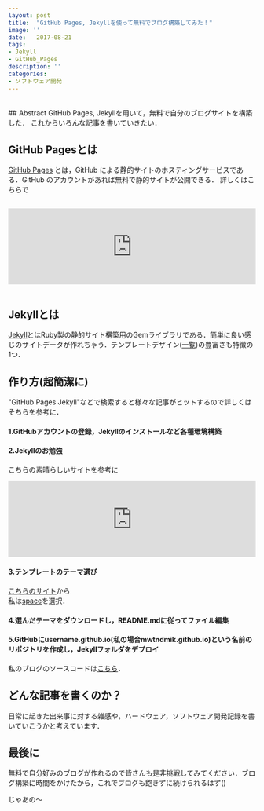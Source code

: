 ```yaml
---
layout: post
title:  "GitHub Pages, Jekyllを使って無料でブログ構築してみた！"
image: ''
date:   2017-08-21
tags:
- Jekyll
- GitHub_Pages
description: ''
categories:
- ソフトウェア開発
---
```

<br />
## Abstract
GitHub Pages, Jekyllを用いて，無料で自分のブログサイトを構築した．  
これからいろんな記事を書いていきたい．

## GitHub Pagesとは
[GitHub Pages](https://pages.github.com) とは，GitHub による静的サイトのホスティングサービスである．GitHub のアカウントがあれば無料で静的サイトが公開できる．
詳しくはこちらで
<CENTER>
<iframe class="hatenablogcard" style="width:100%;height:155px;margin:15px 0;max-width:680px;" title="GitHub Pagesホスティングサービス（ほぼ）完全活用ガイド | ゆっくりと…" src="https://hatenablog-parts.com/embed?url=http://tokkono.cute.coocan.jp/blog/slow/index.php/programming/github-pages-almost-perfect-guide/" frameborder="0" scrolling="no"></iframe>
</CENTER>

## Jekyllとは
[Jekyll](https://jekyllrb-ja.github.io)とはRuby製の静的サイト構築用のGemライブラリである．簡単に良い感じのサイトデータが作れちゃう．テンプレートデザイン([一覧](http://jekyllthemes.org/))の豊富さも特徴の1つ．

## 作り方(超簡潔に)
"GitHub Pages Jekyll"などで検索すると様々な記事がヒットするので詳しくはそちらを参考に．
#### 1.GitHubアカウントの登録，Jekyllのインストールなど各種環境構築
#### 2.Jekyllのお勉強
こちらの素晴らしいサイトを参考に
<CENTER>
<iframe class="hatenablogcard" style="width:100%;height:155px;margin:0 auto; max-width:680px;" title="Jekyllいつやるの？ジキやルの？今でしょ！" src="https://hatenablog-parts.com/embed?url=http://melborne.github.io/2013/05/20/now-the-time-to-start-jekyll/" frameborder="0" scrolling="no"></iframe>
</CENTER>

#### 3.テンプレートのテーマ選び
[こちらのサイト](http://jekyllthemes.org)から  
私は[space](http://jekyllthemes.org/themes/space-jekyll-template/)を選択．
#### 4.選んだテーマをダウンロードし，README.mdに従ってファイル編集
#### 5.GitHubにusername.github.io(私の場合mwtndmik.github.io)という名前のリポジトリを作成し，Jekyllフォルダをデプロイ
私のブログのソースコードは[こちら](https://github.com/mwtndmik/mwtndmik.github.io)．

## どんな記事を書くのか？
日常に起きた出来事に対する雑感や，ハードウェア，ソフトウェア開発記録を書いていこうかと考えています．

## 最後に
無料で自分好みのブログが作れるので皆さんも是非挑戦してみてください．ブログ構築に時間をかけたから，これでブログも飽きずに続けられるはず()

じゃあの〜
